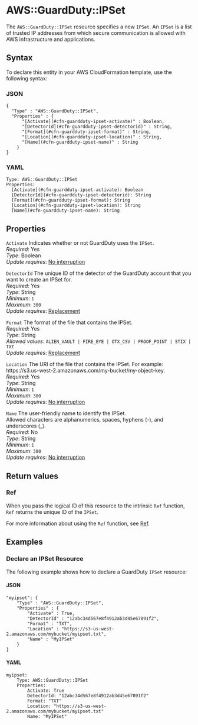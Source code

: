# AWS::GuardDuty::IPSet<a name="aws-resource-guardduty-ipset"></a>

The `AWS::GuardDuty::IPSet` resource specifies a new `IPSet`\. An `IPSet` is a list of trusted IP addresses from which secure communication is allowed with AWS infrastructure and applications\.

## Syntax<a name="aws-resource-guardduty-ipset-syntax"></a>

To declare this entity in your AWS CloudFormation template, use the following syntax:

### JSON<a name="aws-resource-guardduty-ipset-syntax.json"></a>

```
{
  "Type" : "AWS::GuardDuty::IPSet",
  "Properties" : {
      "[Activate](#cfn-guardduty-ipset-activate)" : Boolean,
      "[DetectorId](#cfn-guardduty-ipset-detectorid)" : String,
      "[Format](#cfn-guardduty-ipset-format)" : String,
      "[Location](#cfn-guardduty-ipset-location)" : String,
      "[Name](#cfn-guardduty-ipset-name)" : String
    }
}
```

### YAML<a name="aws-resource-guardduty-ipset-syntax.yaml"></a>

```
Type: AWS::GuardDuty::IPSet
Properties: 
  [Activate](#cfn-guardduty-ipset-activate): Boolean
  [DetectorId](#cfn-guardduty-ipset-detectorid): String
  [Format](#cfn-guardduty-ipset-format): String
  [Location](#cfn-guardduty-ipset-location): String
  [Name](#cfn-guardduty-ipset-name): String
```

## Properties<a name="aws-resource-guardduty-ipset-properties"></a>

`Activate`  <a name="cfn-guardduty-ipset-activate"></a>
Indicates whether or not GuardDuty uses the `IPSet`\.  
*Required*: Yes  
*Type*: Boolean  
*Update requires*: [No interruption](https://docs.aws.amazon.com/AWSCloudFormation/latest/UserGuide/using-cfn-updating-stacks-update-behaviors.html#update-no-interrupt)

`DetectorId`  <a name="cfn-guardduty-ipset-detectorid"></a>
The unique ID of the detector of the GuardDuty account that you want to create an IPSet for\.  
*Required*: Yes  
*Type*: String  
*Minimum*: `1`  
*Maximum*: `300`  
*Update requires*: [Replacement](https://docs.aws.amazon.com/AWSCloudFormation/latest/UserGuide/using-cfn-updating-stacks-update-behaviors.html#update-replacement)

`Format`  <a name="cfn-guardduty-ipset-format"></a>
The format of the file that contains the IPSet\.  
*Required*: Yes  
*Type*: String  
*Allowed values*: `ALIEN_VAULT | FIRE_EYE | OTX_CSV | PROOF_POINT | STIX | TXT`  
*Update requires*: [Replacement](https://docs.aws.amazon.com/AWSCloudFormation/latest/UserGuide/using-cfn-updating-stacks-update-behaviors.html#update-replacement)

`Location`  <a name="cfn-guardduty-ipset-location"></a>
The URI of the file that contains the IPSet\. For example: https://s3\.us\-west\-2\.amazonaws\.com/my\-bucket/my\-object\-key\.  
*Required*: Yes  
*Type*: String  
*Minimum*: `1`  
*Maximum*: `300`  
*Update requires*: [No interruption](https://docs.aws.amazon.com/AWSCloudFormation/latest/UserGuide/using-cfn-updating-stacks-update-behaviors.html#update-no-interrupt)

`Name`  <a name="cfn-guardduty-ipset-name"></a>
The user\-friendly name to identify the IPSet\.  
 Allowed characters are alphanumerics, spaces, hyphens \(\-\), and underscores \(\_\)\.  
*Required*: No  
*Type*: String  
*Minimum*: `1`  
*Maximum*: `300`  
*Update requires*: [No interruption](https://docs.aws.amazon.com/AWSCloudFormation/latest/UserGuide/using-cfn-updating-stacks-update-behaviors.html#update-no-interrupt)

## Return values<a name="aws-resource-guardduty-ipset-return-values"></a>

### Ref<a name="aws-resource-guardduty-ipset-return-values-ref"></a>

 When you pass the logical ID of this resource to the intrinsic `Ref` function, `Ref` returns the unique ID of the `IPSet`\.

For more information about using the `Ref` function, see [Ref](https://docs.aws.amazon.com/AWSCloudFormation/latest/UserGuide/intrinsic-function-reference-ref.html)\.

## Examples<a name="aws-resource-guardduty-ipset--examples"></a>

### Declare an IPSet Resource<a name="aws-resource-guardduty-ipset--examples--Declare_an_IPSet_Resource"></a>

The following example shows how to declare a GuardDuty `IPSet` resource:

#### JSON<a name="aws-resource-guardduty-ipset--examples--Declare_an_IPSet_Resource--json"></a>

```
"myipset": {
    "Type" : "AWS::GuardDuty::IPSet",
    "Properties" : {
        "Activate" : True,
        "DetectorId" : "12abc34d567e8f4912ab3d45e67891f2",
        "Format" : "TXT",
        "Location" : "https://s3-us-west-2.amazonaws.com/mybucket/myipset.txt",
        "Name" : "MyIPSet"
    }
}
```

#### YAML<a name="aws-resource-guardduty-ipset--examples--Declare_an_IPSet_Resource--yaml"></a>

```
myipset:
    Type: AWS::GuardDuty::IPSet
    Properties:
        Activate: True
        DetectorId: "12abc34d567e8f4912ab3d45e67891f2"
        Format: "TXT"
        Location: "https://s3-us-west-2.amazonaws.com/mybucket/myipset.txt"
        Name: "MyIPSet"
```